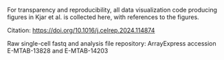 For transparency and reproducibility, all data visualization code producing figures in Kjar et al. is collected here, with references to the figures. 

Citation: https://doi.org/10.1016/j.celrep.2024.114874

Raw single-cell fastq and analysis file repository: ArrayExpress accession E-MTAB-13828 and E-MTAB-14203
